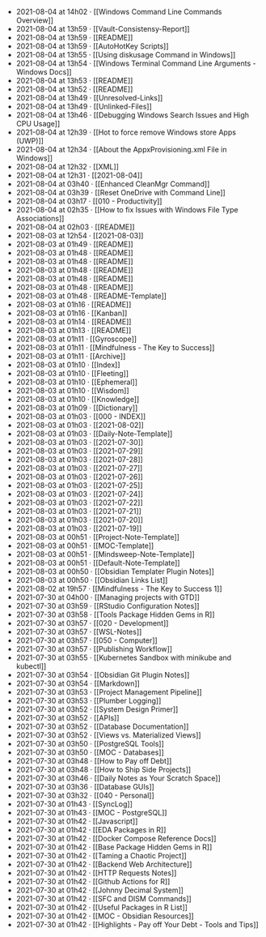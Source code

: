 - 2021-08-04 at 14h02 · [[Windows Command Line Commands Overview]]
- 2021-08-04 at 13h59 · [[Vault-Consistensy-Report]]
- 2021-08-04 at 13h59 · [[README]]
- 2021-08-04 at 13h59 · [[AutoHotKey Scripts]]
- 2021-08-04 at 13h55 · [[Using diskusage Command in Windows]]
- 2021-08-04 at 13h54 · [[Windows Terminal Command Line Arguments - Windows Docs]]
- 2021-08-04 at 13h53 · [[README]]
- 2021-08-04 at 13h52 · [[README]]
- 2021-08-04 at 13h49 · [[Unresolved-Links]]
- 2021-08-04 at 13h49 · [[Unlinked-Files]]
- 2021-08-04 at 13h46 · [[Debugging Windows Search Issues and High CPU Usage]]
- 2021-08-04 at 12h39 · [[Hot to force remove Windows store Apps (UWP)]]
- 2021-08-04 at 12h34 · [[About the AppxProvisioning.xml File in Windows]]
- 2021-08-04 at 12h32 · [[XML]]
- 2021-08-04 at 12h31 · [[2021-08-04]]
- 2021-08-04 at 03h40 · [[Enhanced CleanMgr Command]]
- 2021-08-04 at 03h39 · [[Reset OneDrive with Command Line]]
- 2021-08-04 at 03h17 · [[010 - Productivity]]
- 2021-08-04 at 02h35 · [[How to fix Issues with Windows File Type Associations]]
- 2021-08-04 at 02h03 · [[README]]
- 2021-08-03 at 12h54 · [[2021-08-03]]
- 2021-08-03 at 01h49 · [[README]]
- 2021-08-03 at 01h48 · [[README]]
- 2021-08-03 at 01h48 · [[README]]
- 2021-08-03 at 01h48 · [[README]]
- 2021-08-03 at 01h48 · [[README]]
- 2021-08-03 at 01h48 · [[README]]
- 2021-08-03 at 01h48 · [[README-Template]]
- 2021-08-03 at 01h16 · [[README]]
- 2021-08-03 at 01h16 · [[Kanban]]
- 2021-08-03 at 01h14 · [[README]]
- 2021-08-03 at 01h13 · [[README]]
- 2021-08-03 at 01h11 · [[Gyroscope]]
- 2021-08-03 at 01h11 · [[Mindfulness - The Key to Success]]
- 2021-08-03 at 01h11 · [[Archive]]
- 2021-08-03 at 01h10 · [[Index]]
- 2021-08-03 at 01h10 · [[Fleeting]]
- 2021-08-03 at 01h10 · [[Ephemeral]]
- 2021-08-03 at 01h10 · [[Wisdom]]
- 2021-08-03 at 01h10 · [[Knowledge]]
- 2021-08-03 at 01h09 · [[Dictionary]]
- 2021-08-03 at 01h03 · [[000 - INDEX]]
- 2021-08-03 at 01h03 · [[2021-08-02]]
- 2021-08-03 at 01h03 · [[Daily-Note-Template]]
- 2021-08-03 at 01h03 · [[2021-07-30]]
- 2021-08-03 at 01h03 · [[2021-07-29]]
- 2021-08-03 at 01h03 · [[2021-07-28]]
- 2021-08-03 at 01h03 · [[2021-07-27]]
- 2021-08-03 at 01h03 · [[2021-07-26]]
- 2021-08-03 at 01h03 · [[2021-07-25]]
- 2021-08-03 at 01h03 · [[2021-07-24]]
- 2021-08-03 at 01h03 · [[2021-07-22]]
- 2021-08-03 at 01h03 · [[2021-07-21]]
- 2021-08-03 at 01h03 · [[2021-07-20]]
- 2021-08-03 at 01h03 · [[2021-07-19]]
- 2021-08-03 at 00h51 · [[Project-Note-Template]]
- 2021-08-03 at 00h51 · [[MOC-Template]]
- 2021-08-03 at 00h51 · [[Mindsweep-Note-Template]]
- 2021-08-03 at 00h51 · [[Default-Note-Template]]
- 2021-08-03 at 00h50 · [[Obsidian Templater Plugin Notes]]
- 2021-08-03 at 00h50 · [[Obsidian Links List]]
- 2021-08-02 at 19h57 · [[Mindfulness - The Key to Success 1]]
- 2021-07-30 at 04h00 · [[Managing projects with GTD]]
- 2021-07-30 at 03h59 · [[RStudio Configuration Notes]]
- 2021-07-30 at 03h58 · [[Tools Package Hidden Gems in R]]
- 2021-07-30 at 03h57 · [[020 - Development]]
- 2021-07-30 at 03h57 · [[WSL-Notes]]
- 2021-07-30 at 03h57 · [[050 - Computer]]
- 2021-07-30 at 03h57 · [[Publishing Workflow]]
- 2021-07-30 at 03h55 · [[Kubernetes Sandbox with minikube and kubectl]]
- 2021-07-30 at 03h54 · [[Obsidian Git Plugin Notes]]
- 2021-07-30 at 03h54 · [[Markdown]]
- 2021-07-30 at 03h53 · [[Project Management Pipeline]]
- 2021-07-30 at 03h53 · [[Plumber Logging]]
- 2021-07-30 at 03h52 · [[System Design Primer]]
- 2021-07-30 at 03h52 · [[APIs]]
- 2021-07-30 at 03h52 · [[Database Documentation]]
- 2021-07-30 at 03h52 · [[Views vs. Materialized Views]]
- 2021-07-30 at 03h50 · [[PostgreSQL Tools]]
- 2021-07-30 at 03h50 · [[MOC - Databases]]
- 2021-07-30 at 03h48 · [[How to Pay off Debt]]
- 2021-07-30 at 03h48 · [[How to Ship Side Projects]]
- 2021-07-30 at 03h46 · [[Daily Notes as Your Scratch Space]]
- 2021-07-30 at 03h36 · [[Database GUIs]]
- 2021-07-30 at 03h32 · [[040 - Personal]]
- 2021-07-30 at 01h43 · [[SyncLog]]
- 2021-07-30 at 01h43 · [[MOC - PostgreSQL]]
- 2021-07-30 at 01h42 · [[Javascript]]
- 2021-07-30 at 01h42 · [[EDA Packages in R]]
- 2021-07-30 at 01h42 · [[Docker Compose Reference Docs]]
- 2021-07-30 at 01h42 · [[Base Package Hidden Gems in R]]
- 2021-07-30 at 01h42 · [[Taming a Chaotic Project]]
- 2021-07-30 at 01h42 · [[Backend Web Architecture]]
- 2021-07-30 at 01h42 · [[HTTP Requests Notes]]
- 2021-07-30 at 01h42 · [[Github Actions for R]]
- 2021-07-30 at 01h42 · [[Johnny Decimal System]]
- 2021-07-30 at 01h42 · [[SFC and DISM Commands]]
- 2021-07-30 at 01h42 · [[Useful Packages in R List]]
- 2021-07-30 at 01h42 · [[MOC - Obsidian Resources]]
- 2021-07-30 at 01h42 · [[Highlights - Pay off Your Debt - Tools and Tips]]
